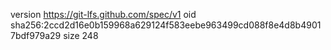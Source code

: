 version https://git-lfs.github.com/spec/v1
oid sha256:2ccd2d16e0b159968a629124f583eebe963499cd088f8e4d8b49017bdf979a29
size 248

